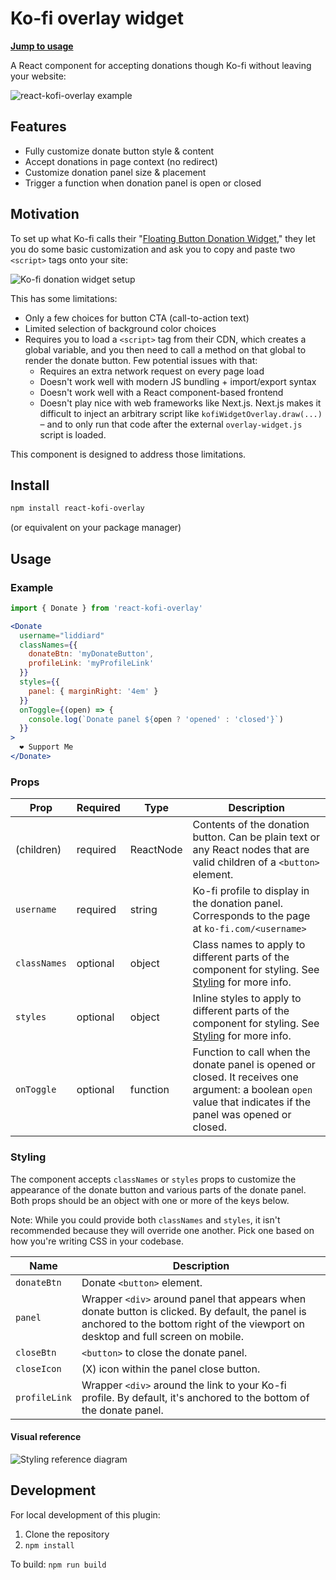# Ko-fi overlay widget

[**Jump to usage**](#usage)

A React component for accepting donations though Ko-fi without leaving your website:

![react-kofi-overlay example](img/example.gif)

## Features

- Fully customize donate button style & content
- Accept donations in page context (no redirect)
- Customize donation panel size & placement
- Trigger a function when donation panel is open or closed

## Motivation

To set up what Ko-fi calls their "[Floating Button Donation Widget](https://ko-fi.com/Manage/donation-widget-setup)," they let you do some basic customization and ask you to copy and paste two `<script>` tags onto your site:

![Ko-fi donation widget setup](img/kofi_donation_widget_setup.png)

This has some limitations:

- Only a few choices for button CTA (call-to-action text)
- Limited selection of background color choices
- Requires you to load a `<script>` tag from their CDN, which creates a global variable, and you then need to call a method on that global to render the donate button. Few potential issues with that:
  - Requires an extra network request on every page load
  - Doesn't work well with modern JS bundling + import/export syntax
  - Doesn't work well with a React component-based frontend
  - Doesn't play nice with web frameworks like Next.js. Next.js makes it difficult to inject an arbitrary script like `kofiWidgetOverlay.draw(...)` – and to only run that code after the external `overlay-widget.js` script is loaded.

This component is designed to address those limitations.

## Install

```bash
npm install react-kofi-overlay
```

(or equivalent on your package manager)

## Usage

### Example

```jsx
import { Donate } from 'react-kofi-overlay'

<Donate
  username="liddiard"
  classNames={{
    donateBtn: 'myDonateButton',
    profileLink: 'myProfileLink'
  }}
  styles={{
    panel: { marginRight: '4em' }
  }}
  onToggle={(open) => {
    console.log(`Donate panel ${open ? 'opened' : 'closed'}`)
  }}
>
  ❤️ Support Me
</Donate>
```

### Props

| Prop | Required | Type | Description |
| ------------- | ------------- | ------------- | ------------- |
| (children) | required | ReactNode | Contents of the donation button. Can be plain text or any React nodes that are valid children of a `<button>` element. |
| `username` | required | string | Ko-fi profile to display in the donation panel. Corresponds to the page at `ko-fi.com/<username>` |
| `classNames` | optional | object | Class names to apply to different parts of the component for styling. See [Styling](#styling) for more info. |
| `styles` | optional | object | Inline styles to apply to different parts of the component for styling. See [Styling](#styling) for more info. |
| `onToggle` | optional | function | Function to call when the donate panel is opened or closed. It receives one argument: a boolean `open` value that indicates if the panel was opened or closed. |

### Styling

The component accepts `classNames` or `styles` props to customize the appearance of the donate button and various parts of the donate panel. Both props should be an object with one or more of the keys below.

Note: While you could provide both `classNames` and `styles`, it isn't recommended because they will override one another. Pick one based on how you're writing CSS in your codebase.

| Name  | Description |
| ------------- | ------------- |
| `donateBtn` | Donate `<button>` element. |
| `panel` | Wrapper `<div>` around panel that appears when donate button is clicked. By default, the panel is anchored to the bottom right of the viewport on desktop and full screen on mobile. |
| `closeBtn` | `<button>` to close the donate panel. |
| `closeIcon` | (X) icon within the panel close button. |
| `profileLink` | Wrapper `<div>` around the link to your Ko-fi profile. By default, it's anchored to the bottom of the donate panel. |

#### Visual reference

![Styling reference diagram](img/styling_reference.png)

## Development

For local development of this plugin:

1. Clone the repository
2. `npm install`

To build: `npm run build`

